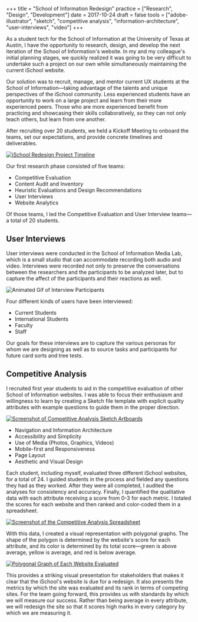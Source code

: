 +++
title = "School of Information Redesign"
practice = ["Research", "Design", "Development"]
date = 2017-10-24
draft = false
tools = ["adobe-illustrator", "sketch", "competitive analysis", "information-architecture", "user-interviews", "video"] 
+++

As a student tech for the School of Information at the University of Texas at Austin, I have the opportunity to research, design, and develop the next iteration of the School of Information's website. In my and my colleague's initial planning stages, we quickly realized it was going to be very difficult to undertake such a project on our own while simultaneously maintaining the current iSchool website.

Our solution was to recruit, manage, and mentor current UX students at the School of Information—taking advantage of the talents and unique perspectives of the iSchool community. Less experienced students have an opportunity to work on a large project and learn from their more experienced peers. Those who are more experienced benefit from practicing and showcasing their skills collaboratively, so they can not only teach others, but learn from one another.

After recruiting over 20 students, we held a Kickoff Meeting to onboard the teams, set our expectations, and provide concrete timelines and deliverables.

[![iSchool Redesign Project Timeline](/img/ischool-timeline.png "iSchool Redesign Project Timeline")](/img/ischool-timeline.png "iSchool Redesign Project Timeline")


Our first research phase consisted of five teams:

* Competitive Evaluation
* Content Audit and Inventory
* Heuristic Evaluations and Design Recommendations
* User Interviews
* Website Analytics

Of those teams, I led the Competitive Evaluation and User Interview teams—a total of 20 students.

## User Interviews

User interviews were conducted in the School of Information Media Lab, which is a small studio that can accommodate recording both audio and video. Interviews were recorded not only to preserve the conversations between the researchers and the participants to be analyzed later, but to capture the affect of the participants and their reactions as well.

![Animated Gif of Interview Participants](/img/ischool-interview-excerpt.gif "Animated Gif of Interview Participants")

Four different kinds of users have been interviewed:

* Current Students
* International Students
* Faculty
* Staff

Our goals for these interviews are to capture the various personas for whom we are designing as well as to source tasks and participants for future card sorts and tree tests.

## Competitive Analysis

I recruited first year students to aid in the competitive evaluation of other School of Information websites. I was able to focus their enthusiasm and willingness to learn by creating a Sketch file template with explicit quality attributes with example questions to guide them in the proper direction.

[![Screenshot of Competitive Analysis Sketch Artboards](/img/ischool-sketch-comp-analysis.png "Screenshot of Competitive Analysis Sketch Artboards")](/img/ischool-sketch-comp-analysis.png "Screenshot of Competitive Analysis Sketch Artboards")


* Navigation and Information Architecture
* Accessibility and Simplicity
* Use of Media (Photos, Graphics, Videos)
* Mobile-first and Responsiveness
* Page Layout
* Aesthetic and Visual Design


Each student, including myself, evaluated three different iSchool websites, for a total of 24. I guided students in the process and fielded any questions they had as they worked. After they were all completed, I audited the analyses for consistency and accuracy. Finally, I quantified the qualitative data with each attribute receiving a score from 0-3 for each metric. I totaled the scores for each website and then ranked and color-coded them in a spreadsheet.

[![Screenshot of the Competitive Analysis Spreadsheet](/img/ischool-spreadsheet-comp-analysis.png "Screenshot of the Competitive Analysis Spreadsheet")](/img/ischool-spreadsheet-comp-analysis.png "Screenshot of the Competitive Analysis Spreadsheet")

With this data, I created a visual representation with polygonal graphs. The shape of the polygon is determined by the website's score for each attribute, and its color is determined by its total score—green is above average, yellow is average, and red is below average.

[![Polygonal Graph of Each Website Evaluated](/img/ischool-polygon-comp-analysis.png "Polygonal Graph of Each Website Evaluated")](/img/ischool-polygon-comp-analysis.png)

This provides a striking visual presentation for stakeholders that makes it clear that the iSchool's website is due for a redesign. It also presents the metrics by which the site was evaluated and its rank in terms of competing sites. For the team going forward, this provides us with standards by which we will measure our success. Rather than being average in every attribute, we will redesign the site so that it scores high marks in every category by which we are measuring it.

